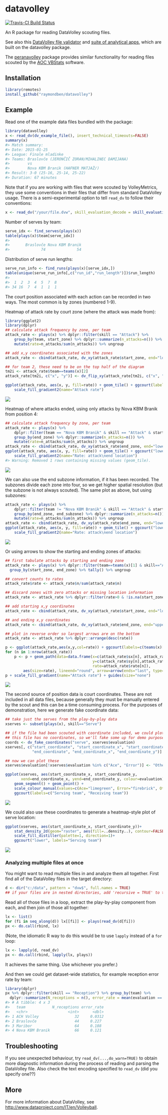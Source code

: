 
<!-- README.md is generated from README.Rmd. Please edit that file -->

# datavolley

[![Travis-CI Build
Status](https://travis-ci.org/raymondben/datavolley.svg?branch=master)](https://travis-ci.org/raymondben/datavolley)

An R package for reading DataVolley scouting files.

See also this [DataVolley file
validator](https://apps.untan.gl/dvalidate/) and [suite of analytical
apps](https://apps.untan.gl/), which are built on the datavolley
package.

The [peranavolley](https://github.com/raymondben/peranavolley) package
provides similar functionality for reading files scouted by the [AOC
VBStats](http://peranasports.com/software/vbstatshd/) software.

## Installation

``` r
library(remotes)
install_github("raymondben/datavolley")
```

## Example

Read one of the example data files bundled with the package:

``` r
library(datavolley)
x <- read_dv(dv_example_file(), insert_technical_timeouts=FALSE)
summary(x)
#> Match summary:
#> Date: 2015-01-25
#> League: Finale mladinke
#> Teams: Braslovče (JERONČIČ ZORAN/MIHALINEC DAMIJANA)
#>        vs
#>        Nova KBM Branik (HAFNER MATJAŽ/)
#> Result: 3-0 (25-16, 25-14, 25-22)
#> Duration: 67 minutes
```

Note that if you are working with files that were scouted by
VolleyMetrics, they use some conventions in their files that differ from
standard DataVolley usage. There is a semi-experimental option to tell
`read_dv` to follow their conventions:

``` r
x <- read_dv("/your/file.dvw", skill_evaluation_decode = skill_evaluation_decoder("volleymetrics"))
```

Number of serves by team:

``` r
serve_idx <- find_serves(plays(x))
table(plays(x)$team[serve_idx])
#> 
#>       Braslovče Nova KBM Branik 
#>              74              54
```

Distribution of serve run lengths:

``` r
serve_run_info <- find_runs(plays(x)[serve_idx,])
table(unique(serve_run_info[,c("run_id","run_length")])$run_length)
#> 
#>  1  2  3  4  5  7  8 
#> 34 16  7  4  1  1  1
```

The court position associated with each action can be recorded in two
ways. The most common is by zones (numbered 1-9).

Heatmap of attack rate by court zone (where the attack was made from):

``` r
library(ggplot2)
library(dplyr)
## calculate attack frequency by zone, per team
attack_rate <- plays(x) %>% dplyr::filter(skill == "Attack") %>%
    group_by(team, start_zone) %>% dplyr::summarize(n_attacks=n()) %>%
    mutate(rate=n_attacks/sum(n_attacks)) %>% ungroup

## add x,y coordinates associated with the zones
attack_rate <- cbind(attack_rate, dv_xy(attack_rate$start_zone, end="lower"))

## for team 2, these need to be on the top half of the diagram
tm2i <- attack_rate$team==teams(x)[2]
attack_rate[tm2i, c("x", "y")] <- dv_flip_xy(attack_rate[tm2i, c("x", "y")])

ggplot(attack_rate, aes(x, y, fill=rate)) + geom_tile() + ggcourt(labels=teams(x)) +
    scale_fill_gradient2(name="Attack rate")
```

![](man/figures/README-unnamed-chunk-6-1.png)<!-- -->

Heatmap of where attacks ended, using only attacks by Nova KBM Branik
from position 4:

``` r
## calculate attack frequency by zone, per team
attack_rate <- plays(x) %>% 
    dplyr::filter(team == "Nova KBM Branik" & skill == "Attack" & start_zone == 4) %>%
    group_by(end_zone) %>% dplyr::summarize(n_attacks=n()) %>%
    mutate(rate=n_attacks/sum(n_attacks)) %>% ungroup
attack_rate <- cbind(attack_rate, dv_xy(attack_rate$end_zone, end="lower"))
ggplot(attack_rate, aes(x, y, fill=rate)) + geom_tile() + ggcourt("lower", labels = NULL) +
    scale_fill_gradient2(name="Rate: attack\nend location")
#> Warning: Removed 1 rows containing missing values (geom_tile).
```

![](man/figures/README-unnamed-chunk-7-1.png)<!-- -->

We can also use the end subzone information, if it has been recorded.
The subzones divide each zone into four, so we get higher spatial
resolution (but the subzone is not always scouted). The same plot as
above, but using subzones:

``` r
attack_rate <- plays(x) %>% 
    dplyr::filter(team != "Nova KBM Branik" & skill == "Attack" & start_zone == 4 & !is.na(end_subzone)) %>%
    group_by(end_zone, end_subzone) %>% dplyr::summarize(n_attacks=n()) %>%
    mutate(rate=n_attacks/sum(n_attacks)) %>% ungroup
attack_rate <- cbind(attack_rate, dv_xy(attack_rate$end_zone, end="lower", subzones = attack_rate$end_subzone))
ggplot(attack_rate, aes(x, y, fill=rate)) + geom_tile() + ggcourt("lower", labels = NULL) +
    scale_fill_gradient2(name="Rate: attack\nend location")
```

![](man/figures/README-unnamed-chunk-8-1.png)<!-- -->

Or using arrows to show the starting and ending zones of attacks:

``` r
## first tabulate attacks by starting and ending zone
attack_rate <- plays(x) %>% dplyr::filter(team==teams(x)[1] & skill=="Attack") %>%
  group_by(start_zone, end_zone) %>% tally() %>% ungroup

## convert counts to rates
attack_rate$rate <- attack_rate$n/sum(attack_rate$n)

## discard zones with zero attacks or missing location information
attack_rate <- attack_rate %>% dplyr::filter(rate>0 & !is.na(start_zone) & !is.na(end_zone))

## add starting x,y coordinates
attack_rate <- cbind(attack_rate, dv_xy(attack_rate$start_zone, end="lower", xynames=c("sx","sy")))

## and ending x,y coordinates
attack_rate <- cbind(attack_rate, dv_xy(attack_rate$end_zone, end="upper", xynames=c("ex","ey")))

## plot in reverse order so largest arrows are on the bottom
attack_rate <- attack_rate %>% dplyr::arrange(desc(rate))

p <- ggplot(attack_rate,aes(x,y,col=rate)) + ggcourt(labels=c(teams(x)[1],""))
for (n in 1:nrow(attack_rate))
    p <- p + geom_path(data=data.frame(x=c(attack_rate$sx[n], attack_rate$ex[n]),
                                       y=c(attack_rate$sy[n],attack_rate$ey[n]),
                                       rate=attack_rate$rate[n]),
        aes(size=rate), lineend="round", arrow=arrow(ends="last", type="closed"))
p + scale_fill_gradient(name="Attack rate") + guides(size="none")
```

![](man/figures/README-unnamed-chunk-9-1.png)<!-- -->

The second source of position data is court coordinates. These are not
included in all data files, because generally they must be manually
entered by the scout and this can be a time consuming process. For the
purposes of demonstration, here we generate fake coordinate data:

``` r
## take just the serves from the play-by-play data
xserves <- subset(plays(x), skill=="Serve")

## if the file had been scouted with coordinate included, we could plot them directly
## this file has no coordinates, so we'll fake some up for demo purposes
coords <- dv_fake_coordinates("serve", xserves$evaluation)
xserves[, c("start_coordinate", "start_coordinate_x", "start_coordinate_y",
            "end_coordinate", "end_coordinate_x", "end_coordinate_y")] <- coords

## now we can plot these
xserves$evaluation[!xserves$evaluation %in% c("Ace", "Error")] <- "Other"

ggplot(xserves, aes(start_coordinate_x, start_coordinate_y,
       xend=end_coordinate_x, yend=end_coordinate_y, colour=evaluation))+
    geom_segment() + geom_point() +
    scale_colour_manual(values=c(Ace="limegreen", Error="firebrick", Other="dodgerblue")) +
    ggcourt(labels=c("Serving team", "Receiving team"))
```

![](man/figures/README-unnamed-chunk-10-1.png)<!-- -->

We could also use these coordinates to generate a heatmap-style plot of
serve location:

``` r
ggplot(xserves, aes(start_coordinate_x, start_coordinate_y))+
    stat_density_2d(geom="raster", aes(fill=..density..), contour=FALSE)+
    scale_fill_distiller(palette=1, direction=1)+
    ggcourt("lower", labels="Serving team")
```

![](man/figures/README-unnamed-chunk-11-1.png)<!-- -->

### Analyzing multiple files at once

You might want to read multiple files in and analyze them all together.
First find all of the DataVolley files in the target directory:

``` r
d <- dir("c:/data", pattern = "dvw$", full.names = TRUE)
## if your files are in nested directories, add 'recursive = TRUE' to the arguments
```

Read all of those files in a loop, extract the play-by-play component
from each, and then join of those all together:

``` r
lx <- list()
for (fi in seq_along(d)) lx[[fi]] <- plays(read_dv(d[fi]))
px <- do.call(rbind, lx)
```

(Note, the idiomatic R way to do this would be to use `lapply` instead
of a `for` loop:

``` r
lx <- lapply(d, read_dv)
px <- do.call(rbind, lapply(lx, plays))
```

It achieves the same thing. Use whichever you prefer.)

And then we could get dataset-wide statistics, for example reception
error rate by team:

``` r
library(dplyr)
px %>% dplyr::filter(skill == "Reception") %>% group_by(team) %>% 
  dplyr::summarize(N_receptions = n(), error_rate = mean(evaluation == "Error", na.rm = TRUE))
#> # A tibble: 4 x 3
#>   team            N_receptions error_rate
#>   <chr>                  <int>      <dbl>
#> 1 ACH Volley                32     0.0312
#> 2 Braslovče                 44     0.227 
#> 3 Maribor                   64     0.188 
#> 4 Nova KBM Branik           66     0.121
```

## Troubleshooting

If you see unexpected behaviour, try `read_dv(...,do_warn=TRUE)` to
obtain more diagnostic information during the process of reading and
parsing the DataVolley file. Also check the text encoding specified to
`read_dv` (did you specify one??)

## More

For more information about DataVolley, see
<http://www.dataproject.com/IT/en/Volleyball>.
